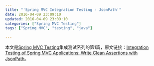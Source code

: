 ```yaml
---
title: "'Spring MVC Integration Testing - JsonPath'"
date: 2016-04-09 23:09:10
updated: 2016-04-09 23:09:10
categories: ["Spring MVC Testing"]
tags: ["Spring MVC", "testing", "java"]

---
```


本文是[Spring MVC Testing](/2016/04/09/spring-mvc-testing-content/)集成测试系列的第1篇，原文链接：[Integration Testing of Spring MVC Applications: Write Clean Assertions with JsonPath](http://www.petrikainulainen.net/programming/spring-framework/integration-testing-of-spring-mvc-applications-write-clean-assertions-with-jsonpath/)。
